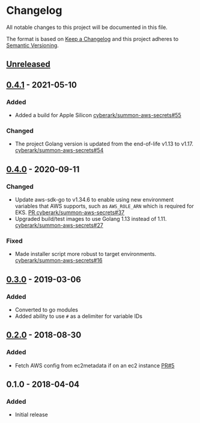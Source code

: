 # Changelog
All notable changes to this project will be documented in this file.

The format is based on [Keep a Changelog](http://keepachangelog.com/en/1.0.0/)
and this project adheres to [Semantic Versioning](http://semver.org/spec/v2.0.0.html).

## [Unreleased]

## [0.4.1] - 2021-05-10
### Added
- Added a build for Apple Silicon
  [cyberark/summon-aws-secrets#55](https://github.com/cyberark/summon-aws-secrets/issues/55)

### Changed
- The project Golang version is updated from the end-of-life v1.13 to v1.17.
  [cyberark/summon-aws-secrets#54](https://github.com/cyberark/summon-aws-secrets/pull/54)

## [0.4.0] - 2020-09-11
### Changed
- Update aws-sdk-go to v1.34.6 to enable using new environment variables that AWS supports, such as
  `AWS_ROLE_ARN` which is required for EKS.
  [PR cyberark/summon-aws-secrets#37](https://github.com/cyberark/summon-aws-secrets/pull/37)
- Upgraded build/test images to use Golang 1.13 instead of 1.11.
  [cyberark/summon-aws-secrets#27](https://github.com/cyberark/summon-aws-secrets/issues/27)

### Fixed
- Made installer script more robust to target environments.
  [cyberark/summon-aws-secrets#16](https://github.com/cyberark/summon-aws-secrets/issues/16)

## [0.3.0] - 2019-03-06
### Added
- Converted to go modules
- Added ability to use `#` as a delimiter for variable IDs

## [0.2.0] - 2018-08-30
### Added
- Fetch AWS config from ec2metadata if on an ec2 instance [PR#5](https://github.com/cyberark/summon-aws-secrets/pull/5)

## 0.1.0 - 2018-04-04
### Added
- Initial release

[Unreleased]: https://github.com/cyberark/summon-aws-secrets/compare/v0.4.1...HEAD
[0.4.1]: https://github.com/cyberark/summon-aws-secrets/compare/v0.4.0...v0.4.1
[0.4.0]: https://github.com/cyberark/summon-aws-secrets/compare/v0.3.0...v0.4.0
[0.3.0]: https://github.com/cyberark/summon-aws-secrets/compare/v0.2.0...v0.3.0
[0.2.0]: https://github.com/cyberark/summon-aws-secrets/compare/v0.1.0...v0.2.0
